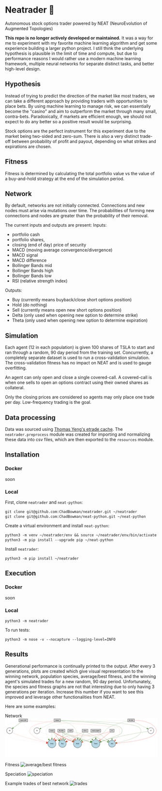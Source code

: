 # Neatrader 💸

Autonomous stock options trader powered by NEAT (NeuroEvolution of Augmented Topologies)

**This repo is no longer actively developed or maintained.** It was a way for me to experiment with my favorite machine learning algorithm and get some experience building a larger python project. I still think the underlying hypothesis is plausible in the limit of time and compute, but due to performance reasons I would rather use a modern machine learning framework, multiple neural networks for separate distinct tasks, and better high-level design.

## Hypothesis
Instead of trying to predict the direction of the market like most traders, we can take a different approach by providing traders with opportunities to place bets. By using machine learning to manage risk, we can essentially become the "casino" and aim to outperform the market through many small, contra-bets. Paradoxically, if markets are efficient enough, we should not expect to do any better so a positive result would be surprising.

Stock options are the perfect instrument for this experiment due to the market being two-sided and zero-sum. There is also a very distinct trade-off between probability of profit and payout, depending on what strikes and expirations are chosen.

## Fitness
Fitness is determined by calculating the total portfolio value vs the value of a buy-and-hold strategy at the end of the simulation period.

## Network
By default, networks are not initially connected. Connections and new nodes must arise via mutations over time. The probabilities of forming new connections and nodes are greater than the probability of their removal.

The current inputs and outputs are present:
Inputs:
 - portfolio cash
 - portfolio shares,
 - closing (end of day) price of security
 - MACD (moving average convergence/divergence)
 - MACD signal
 - MACD difference
 - Bollinger Bands mid
 - Bollinger Bands high
 - Bollinger Bands low
 - RSI (relative strength index)

Outputs:
 - Buy (currently means buyback/close short options position)
 - Hold (do nothing)
 - Sell (currently means open new short options position)
 - Delta (only used when opening new option to determine strike)
 - Theta (only used when opening new option to determine expiration)

## Simulation
Each agent (12 in each population) is given 100 shares of TSLA to start and ran through a random, 90 day period from the training set. Concurrently, a completely separate dataset is used to run a cross-validation simulation. The cross-validation fitness has no impact on NEAT and is used to gauge overfitting.

An agent can only open and close a single covered-call. A covered-call is when one sells to open an options contract using their owned shares as collateral.

Only the closing prices are considered so agents may only place one trade per day. Low-frequency trading is the goal.

## Data processing
Data was sourced using [Thomas Yeng's etrade cache](https://drive.google.com/drive/folders/1a7afPF3k-I0kjA3aybJWR1-rIQTNK_ef?usp=share_link). The `neatrader.preprocess` module was created for importing and normalizing these data into csv files, which are then exported to the `resources` module.

## Installation
### Docker
soon

### Local
First, clone `neatrader` and `neat-python`:
```
git clone git@github.com:ChadBowman/neatrader.git ~/neatrader
git clone git@github.com:ChadBowman/neat-python.git ~/neat-python
```

Create a virtual environment and install `neat-python`:
```
python3 -m venv ~/neatrader/env && source ~/neatrader/env/bin/activate
python3 -m pip install --upgrade pip ~/neat-python
```

Install `neatrader`:
```
python3 -m pip install ~/neatrader
```

## Execution

### Docker
soon

### Local
```
python3 -m neatrader
```

To run tests:
```
python3 -m nose -v --nocapture --logging-level=INFO
```

## Results
Generational performance is continually printed to the output. After every 3 generations, plots are created which give visual representation to the winning network, population species, average/best fitness, and the winning agent's simulated trades for a new random, 90 day period. Unfortunately, the species and fitness graphs are not that interesting due to only having 3 generations per iteration. Increase this number if you want to see this improved and leverage other functionalities from NEAT.

Here are some examples:

Network
![network plot](https://github.com/ChadBowman/neatrader/blob/master/imgs/Digraph.gv.svg.png?raw=true)

Fitness
![average/best fitness](https://github.com/ChadBowman/neatrader/blob/master/imgs/avg_fitness.svg.png?raw=true)

Speciation
![speciation](https://github.com/ChadBowman/neatrader/blob/master/imgs/speciation.svg.png?raw=true)

Example trades of best network
![trades](https://github.com/ChadBowman/neatrader/blob/master/imgs/trades.svg.png?raw=true)
